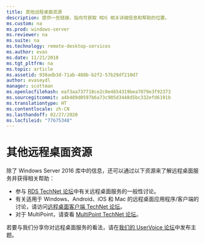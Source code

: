 ```yaml
---
title: 其他远程桌面资源
description: 提供一些链接，指向可获取 RDS 相关详细信息和帮助的位置。
ms.custom: na
ms.prod: windows-server
ms.reviewer: na
ms.suite: na
ms.technology: remote-desktop-services
ms.author: evas
ms.date: 11/21/2018
ms.tgt_pltfrm: na
ms.topic: article
ms.assetid: 938adb3d-71ab-488b-b2f2-57b29df210d7
author: evaseydl
manager: scottman
ms.openlocfilehash: eaf3aa737718ce2c0e4654319bea7079e3f92373
ms.sourcegitcommit: a4b489d0597b6a73c905d3448d5bc332efd6191b
ms.translationtype: HT
ms.contentlocale: zh-CN
ms.lasthandoff: 02/27/2020
ms.locfileid: "77675348"
---
```

# <a name="additional-remote-desktop-resources"></a>其他远程桌面资源

除了 Windows Server 2016 库中的信息，还可以通过以下资源来了解远程桌面服务并获得相关帮助：

- 参与 [RDS TechNet 论坛](https://aka.ms/technetforum-rds)中有关远程桌面服务的一般性讨论。
- 有关适用于 Windows、Android、iOS 和 Mac 的远程桌面应用程序/客户端的讨论，请访问[远程桌面客户端 TechNet 论坛](https://aka.ms/technetforum-rdc)。
- 对于 MultiPoint，请查看 [MultiPoint TechNet 论坛](https://aka.ms/multipoint-forum)。

若要与我们分享你对远程桌面服务的看法，请在[我们的 UserVoice 论坛](https://aka.ms/uservoice-rds)中发布主题。
